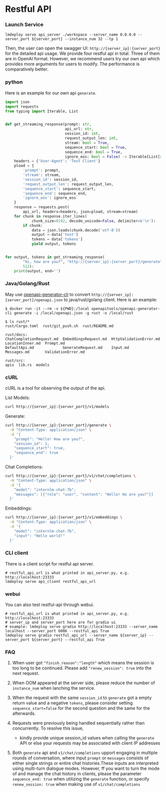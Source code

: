 # Restful API

### Launch Service

```shell
lmdeploy serve api_server ./workspace --server_name 0.0.0.0 --server_port ${server_port} --instance_num 32 --tp 1
```

Then, the user can open the swagger UI: `http://{server_ip}:{server_port}` for the detailed api usage.
We provide four restful api in total. Three of them are in OpenAI format. However, we recommend users try
our own api which provides more arguments for users to modify. The performance is comparatively better.

### python

Here is an example for our own api `generate`.

```python
import json
import requests
from typing import Iterable, List


def get_streaming_response(prompt: str,
                           api_url: str,
                           session_id: int,
                           request_output_len: int,
                           stream: bool = True,
                           sequence_start: bool = True,
                           sequence_end: bool = True,
                           ignore_eos: bool = False) -> Iterable[List[str]]:
    headers = {'User-Agent': 'Test Client'}
    pload = {
        'prompt': prompt,
        'stream': stream,
        'session_id': session_id,
        'request_output_len': request_output_len,
        'sequence_start': sequence_start,
        'sequence_end': sequence_end,
        'ignore_eos': ignore_eos
    }
    response = requests.post(
        api_url, headers=headers, json=pload, stream=stream)
    for chunk in response.iter_lines(
            chunk_size=8192, decode_unicode=False, delimiter=b'\n'):
        if chunk:
            data = json.loads(chunk.decode('utf-8'))
            output = data['text']
            tokens = data['tokens']
            yield output, tokens


for output, tokens in get_streaming_response(
        "Hi, how are you?", "http://{server_ip}:{server_port}/generate", 0,
        512):
    print(output, end='')
```

### Java/Golang/Rust

May use [openapi-generator-cli](https://github.com/OpenAPITools/openapi-generator-cli) to convert `http://{server_ip}:{server_port}/openapi.json` to java/rust/golang client.
Here is an example:

```shell
$ docker run -it --rm -v ${PWD}:/local openapitools/openapi-generator-cli generate -i /local/openapi.json -g rust -o /local/rust

$ ls rust/*
rust/Cargo.toml  rust/git_push.sh  rust/README.md

rust/docs:
ChatCompletionRequest.md  EmbeddingsRequest.md  HttpValidationError.md  LocationInner.md  Prompt.md
DefaultApi.md             GenerateRequest.md    Input.md                Messages.md       ValidationError.md

rust/src:
apis  lib.rs  models
```

### cURL

cURL is a tool for observing the output of the api.

List Models:

```bash
curl http://{server_ip}:{server_port}/v1/models
```

Generate:

```bash
curl http://{server_ip}:{server_port}/generate \
  -H "Content-Type: application/json" \
  -d '{
    "prompt": "Hello! How are you?",
    "session_id": 1,
    "sequence_start": true,
    "sequence_end": true
  }'
```

Chat Completions:

```bash
curl http://{server_ip}:{server_port}/v1/chat/completions \
  -H "Content-Type: application/json" \
  -d '{
    "model": "internlm-chat-7b",
    "messages": [{"role": "user", "content": "Hello! Ho are you?"}]
  }'
```

Embeddings:

```bash
curl http://{server_ip}:{server_port}/v1/embeddings \
  -H "Content-Type: application/json" \
  -d '{
    "model": "internlm-chat-7b",
    "input": "Hello world!"
  }'
```

### CLI client

There is a client script for restful api server.

```shell
# restful_api_url is what printed in api_server.py, e.g. http://localhost:23333
lmdeploy serve api_client restful_api_url
```

### webui

You can also test restful-api through webui.

```shell
# restful_api_url is what printed in api_server.py, e.g. http://localhost:23333
# server_ip and server_port here are for gradio ui
# example: lmdeploy serve gradio http://localhost:23333 --server_name localhost --server_port 6006 --restful_api True
lmdeploy serve gradio restful_api_url --server_name ${server_ip} --server_port ${server_port} --restful_api True
```

### FAQ

1. When user got `"finish_reason":"length"` which means the session is too long to be continued.
   Please add `"renew_session": true` into the next request.

2. When OOM appeared at the server side, please reduce the number of `instance_num` when lanching the service.

3. When the request with the same `session_id` to `generate` got a empty return value and a negative `tokens`, please consider setting `sequence_start=false` for the second question and the same for the afterwards.

4. Requests were previously being handled sequentially rather than concurrently. To resolve this issue,

   - kindly provide unique session_id values when calling the `generate` API or else your requests may be associated with client IP addresses

5. Both `generate` api and `v1/chat/completions` upport engaging in multiple rounds of conversation, where input `prompt` or `messages` consists of either single strings or entire chat histories.These inputs are interpreted using multi-turn dialogue modes. However, ff you want to turn the mode of and manage the chat history in clients, please the parameter `sequence_end: true` when utilizing the `generate` function, or specify `renew_session: true` when making use of `v1/chat/completions`
